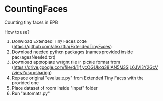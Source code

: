 # CountingFaces
 Counting tiny faces in EPB

How to use?
1) Donwload Extended Tiny Faces code (https://github.com/alexattia/ExtendedTinyFaces)
2) Download needed python packages (names provided inside packagesNeeded.txt)
3) Download appropiate weight file in pickle format from (https://drive.google.com/file/d/1jf_ycOGUkoq38IAN5M3SjL6JVISY2GcV/view?usp=sharing)
4) Replace original "evaluate.py" from Extended Tiny Faces with the provided one
5) Place dataset of room inside "input" folder
6) Run "automata.py"